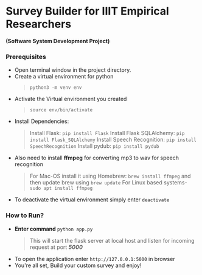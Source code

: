 # Survey Builder for IIIT Empirical Researchers
**(Software System Development Project)**
### Prerequisites
- Open terminal window in the project directory.
- Create a virtual environment for python
    > ```python3 -m venv env```
- Activate the Virtual environment you created
    > ```source env/bin/activate```
- Install Dependencies:
    > Install Flask: ```pip install Flask```
    > Install Flask SQLAlchemy: ```pip install Flask_SQLAlchemy```
    > Install Speech Recognition: ```pip install SpeechRecognition```
    > Install pydub: ```pip install pydub```
- Also need to install **ffmpeg** for converting mp3 to wav for speech recognition
    > For Mac-OS install it using Homebrew: ```brew install ffmpeg``` and then update brew using ```brew update```
    > For Linux based systems- ```sudo apt install ffmpeg```
- To deactivate the virtual environment simply enter ```deactivate```
### How to Run?
- **Enter command** ```python app.py```
    > This will start the flask server at local host and listen for incoming request at port ***5000***
- To open the application enter ```http://127.0.0.1:5000``` in browser
- You're all set, Build your custom survey and enjoy!